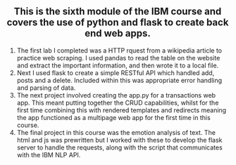 
<h2 align = 'center'>
This is the sixth module of the IBM course and covers the use of python and flask to create back end web apps.
</h2>
<ol>
<li>The first lab I completed was a HTTP rquest from a wikipedia article to practice web scraping. I used pandas to read the table on the website and extract the important information, and then wrote it to a local file.</li>
<li>Next I used flask to create a simple RESTful API which handled add, posts and a delete. Included within this was appropriate error handling and parsing of data.</li>
<li>The next project involved creating the app.py for a transactions web app. This meant putting together the CRUD capabilities, whilst for the first time combining this with rendered templates and redirects meaning the app functioned as a multipage web app for the first time in this course.</li>
<li>The final project in this course was the emotion analysis of text. The html and js was prewritten but I worked with these to develop the flask server to handle the requests, along with the script that communicates with the IBM NLP API. </li>
</ol>
